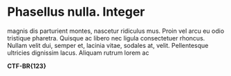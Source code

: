 # Phasellus nulla. Integer

magnis dis parturient montes, nascetur ridiculus mus. Proin vel arcu eu odio tristique pharetra. Quisque ac libero nec ligula consectetuer rhoncus. Nullam velit dui, semper et, lacinia vitae, sodales at, velit. Pellentesque ultricies dignissim lacus. Aliquam rutrum lorem ac

**CTF-BR{123}**
